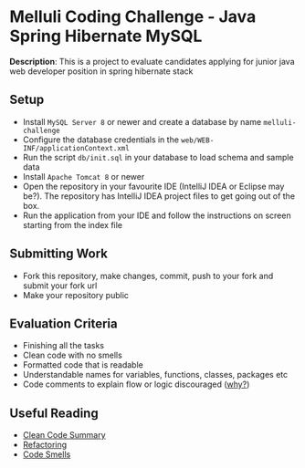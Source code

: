 # Melluli Coding Challenge - Java Spring Hibernate MySQL

**Description**: This is a project to evaluate candidates applying for junior java web developer position in spring hibernate stack

## Setup

* Install `MySQL Server 8` or newer and create a database by name <code>melluli-challenge</code>
* Configure the database credentials in the <code>web/WEB-INF/applicationContext.xml</code>
* Run the script <code>db/init.sql</code> in your database to load schema and sample data
* Install `Apache Tomcat 8` or newer
* Open the repository in your favourite IDE (IntelliJ IDEA or Eclipse may be?). The repository has IntelliJ IDEA project files to get going out of the box.
* Run the application from your IDE and follow the instructions on screen starting from the index file

## Submitting Work

* Fork this repository, make changes, commit, push to your fork and submit your fork url
* Make your repository public 

## Evaluation Criteria

* Finishing all the tasks
* Clean code with no smells
* Formatted code that is readable
* Understandable names for variables, functions, classes, packages etc
* Code comments to explain flow or logic discouraged ([why?](http://wiki.c2.com/?ToNeedComments))

## Useful Reading

* [Clean Code Summary](https://gist.github.com/wojteklu/73c6914cc446146b8b533c0988cf8d29)
* [Refactoring](https://refactoring.com)
* [Code Smells](https://sourcemaking.com/refactoring/smells)
